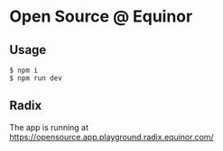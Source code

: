 # Open Source @ Equinor

## Usage


    $ npm i
    $ npm run dev


## Radix

The app is running at https://opensource.app.playground.radix.equinor.com/
